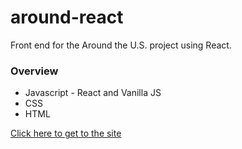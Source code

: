 # around-react
Front end for the Around the U.S. project using React.

### Overview

* Javascript - React and Vanilla JS
* CSS
* HTML

[Click here to get to the site](https://tomerirony.github.io/around-react/)
